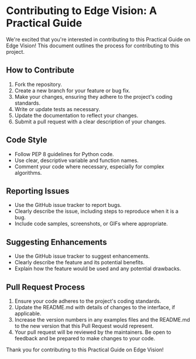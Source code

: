 # Contributing to Edge Vision: A Practical Guide

We're excited that you're interested in contributing to this Practical Guide on Edge Vision! This document outlines the process for contributing to this project.

## How to Contribute

1. Fork the repository.
2. Create a new branch for your feature or bug fix.
3. Make your changes, ensuring they adhere to the project's coding standards.
4. Write or update tests as necessary.
5. Update the documentation to reflect your changes.
6. Submit a pull request with a clear description of your changes.

## Code Style

- Follow PEP 8 guidelines for Python code.
- Use clear, descriptive variable and function names.
- Comment your code where necessary, especially for complex algorithms.

## Reporting Issues

- Use the GitHub issue tracker to report bugs.
- Clearly describe the issue, including steps to reproduce when it is a bug.
- Include code samples, screenshots, or GIFs where appropriate.

## Suggesting Enhancements

- Use the GitHub issue tracker to suggest enhancements.
- Clearly describe the feature and its potential benefits.
- Explain how the feature would be used and any potential drawbacks.

## Pull Request Process

1. Ensure your code adheres to the project's coding standards.
2. Update the README.md with details of changes to the interface, if applicable.
3. Increase the version numbers in any examples files and the README.md to the new version that this Pull Request would represent.
4. Your pull request will be reviewed by the maintainers. Be open to feedback and be prepared to make changes to your code.

Thank you for contributing to this  Practical Guide on Edge Vision!
